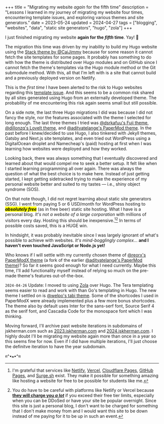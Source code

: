 +++
title = "Migrating my website *again* for the fifth time"
description = "Lessons I learned in my journey of migrating my website four times, encountering template issues, and exploring various themes and site generators."
date = 2023-05-24
updated = 2024-04-27
tags = ["blogging", "websites", "data", "static site generators", "hugo", "zola"]
+++

I just finished migrating my website **again for the _fifth_ time**. Yay! 🎉

The migration this time was driven by my inability to build my Hugo website using the [Stack theme by @CaiJimmy](https://github.com/CaiJimmy/hugo-theme-stack) because for some reason it cannot fetch the site templates for some pages. It probably has something to do with how the theme is distributed over Hugo modules and on GitHub since I cannot fetch the theme's templates via the Hugo module method or the Git submodule method. With this, all that I'm left with is a site that cannot build and a previously deployed version on Netlify.

This is the *first time* I have been alerted to the risk to Hugo websites regarding this [template issue](https://github.com/CaiJimmy/hugo-theme-stack/issues/815#issue-1689445412). And this seems to be a common risk shared by all sites generated using Hugo from an externally developed theme. The probability of me encountering this risk again seems small but still possible.

On a side note, the last three Hugo migrations I did was because I did not fancy the style, nor the features associated with the theme I selected for long enough. The last three themes I tried was [@dsrkafuu's Fuji theme](https://github.com/dsrkafuu/hugo-theme-fuji), [@dillonzq's LoveIt theme](https://github.com/dillonzq/LoveIt), and [@adityatelange's PaperMod theme](https://github.com/adityatelange/hugo-PaperMod). In the past before I knew/decided to use Hugo, I also tinkered with Jekyll themes, Gatsby and Next.js site templates, and even tried out WordPress using a DigitalOcean droplet and Namecheap's (paid) hosting at first when I was learning how websites were deployed and how they worked.

Looking back, there was always something that I eventually discovered and learned about that would compel me to seek a better setup. It felt like when I started learning programming all over again. There was always the question of what the best choice is to make here. Instead of just getting started, I kept getting sidetracked trying to make the experience of my personal website better and suited to my tastes — i.e., shiny object syndrome (SOS).

On that note though, I did not regret learning about static site generators (SSG). I went from paying 5 or 6 USD/month for WordPress hosting to <mark>**_absolutely free_**</mark> (as in free beer) static site hosting. What I have is a personal blog. *It's not a website of a large corporation*  with millions of visitors every day. Hosting this should be inexpensive.[^1][^2] In terms of possible costs saved, this is a HUGE win.

In hindsight, it was probably inevitable since I was largely ignorant of what's possible to achieve with websites. *It's mind-bogglingly complex*... **and I haven't even touched JavaScript or Node.js yet!**

Who knows if I will settle with my currently chosen theme of [@reorx's PaperModX theme](https://github.com/reorx/hugo-PaperModX/) (a fork of the earlier [@adityatelange's PaperMod theme](https://github.com/adityatelange/hugo-PaperMod))? So far it seems good enough for what I need currently. Maybe this time, I'll add functionality myself instead of relying so much on the pre-made theme's features out-of-the-box.

`2024-04-26` Update: I moved to using [Zola](https://getzola.org/) over Hugo. The Tera templating seems easier to read and work with than Go's templating in Hugo. The new theme I settled on is [@welpo's tabi theme](https://github.com/welpo/tabi). Some of the shortcodes I used in PaperModX were already implemented plus a few more bonus shortcodes. The theme also by default uses Inter for the sans-serf font, Source Serif 4 as the serif font, and Cascadia Code for the monospace font which I was thinking.

Moving forward, I'll archive past website iterations in subdomains of jskherman.com such as [2023.jskherman.com](https://2023.jskherman.com) and [2024.jskherman.com](https://2024.jskherman.com). I highly doubt I'll be migrating my website again more than once in a year so this seems fine for now. Even if I did have multiple iterations, I'll just choose the definitve iteration to have the year subdomain.

ฅ⁠^⁠•⁠ﻌ⁠•⁠^⁠ฅ

<!-- footnotes -->

[^1]: I'm grateful that services like [Netlify](https://netlify.com), [Vercel](https://vercel.com), [Cloudflare Pages](https://pages.cloudflare.com), [GitHub Pages](https://pages.github.com), and [Surge.sh](https://surge.sh) exist. They make it possible for something amazing like hosting a website for free to be possible for students like me.

[^2]: You do have to be careful with platforms like Netlify or Vercel because [**they will charge you _a lot_**](https://old.reddit.com/r/webdev/comments/1b14bty/netlify_just_sent_me_a_104k_bill_for_a_simple/) if you exceed their free tier limits, especially when you can be DDoSed or have your site be popular overnight. Since this site is just a personal blog, I don't want to be charged for something that I don't make money from and I would want this site to be down instead of me paying for it to be up in such an event.
